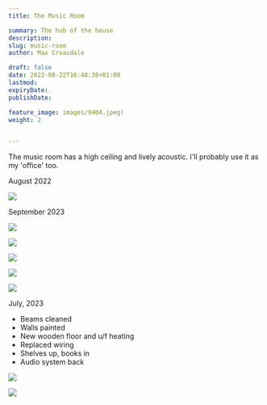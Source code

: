 ```yaml
---
title: The Music Room

summary: The hub of the house
description: 
slug: music-room
author: Max Croasdale

draft: false
date: 2022-08-22T16:48:38+01:00
lastmod: 
expiryDate: 
publishDate: 

feature_image: images/9404.jpeg)
weight: 2


---
```

The music room has a high ceiling and lively acoustic. I'll probably use it as my 'office' too.

August 2022

![](/images/9404.jpeg)

September 2023

![](/images/0180.jpeg)


![](/images/9417.jpeg)

![](/images/9416.jpeg)

![](/images/9415.jpeg)

![](/images/2779.jpeg)

July, 2023

- Beams cleaned
- Walls painted
- New wooden floor and u/f heating
- Replaced wiring
- Shelves up, books in
- Audio system back

![](/images/0154.jpeg)



![](/images/0162.jpeg)

